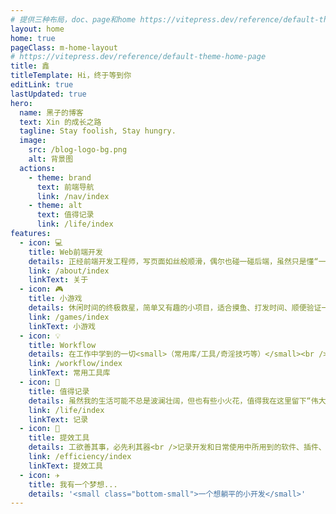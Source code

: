 ```yaml
---
# 提供三种布局，doc、page和home https://vitepress.dev/reference/default-theme-layout
layout: home
home: true
pageClass: m-home-layout
# https://vitepress.dev/reference/default-theme-home-page
title: 鑫
titleTemplate: Hi，终于等到你
editLink: true
lastUpdated: true
hero:
  name: 黑子的博客
  text: Xin 的成长之路
  tagline: Stay foolish, Stay hungry.
  image:
    src: /blog-logo-bg.png
    alt: 背景图
  actions:
    - theme: brand
      text: 前端导航
      link: /nav/index
    - theme: alt
      text: 值得记录
      link: /life/index
features:
  - icon: 💻
    title: Web前端开发
    details: 正经前端开发工程师，写页面如丝般顺滑，偶尔也碰一碰后端，虽然只是懂“一丢丢”。
    link: /about/index
    linkText: 关于
  - icon: 🎮
    title: 小游戏
    details: 休闲时间的终极救星，简单又有趣的小项目，适合摸鱼、打发时间、顺便验证一下我高超的开发技术！
    link: /games/index
    linkText: 小游戏
  - icon: 💡
    title: Workflow
    details: 在工作中学到的一切<small>（常用库/工具/奇淫技巧等）</small><br />配合 CV 大法来更好的摸鱼
    link: /workflow/index
    linkText: 常用工具库
  - icon: 🎇
    title: 值得记录
    details: 虽然我的生活可能不总是波澜壮阔，但也有些小火花，值得我在这里留下“伟大”的足迹！
    link: /life/index
    linkText: 记录
  - icon: 🧰
    title: 提效工具
    details: 工欲善其事，必先利其器<br />记录开发和日常使用中所用到的软件、插件、扩展等
    link: /efficiency/index
    linkText: 提效工具
  - icon: ✈️
    title: 我有一个梦想...
    details: '<small class="bottom-small">一个想躺平的小开发</small>'
---
```


<script setup>
import MFriends from './home/MFriends.vue'
</script>

<ClientOnly>
  <MFriends/> 
</ClientOnly>

<style>
  /*爱的魔力转圈圈*/
.m-home-layout .image-src:hover {
  transform: translate(-50%, -50%) rotate(666turn);
  transition: transform 59s 1s cubic-bezier(0.3, 0, 0.8, 1);
}
.m-home-layout .image-src{
  border-radius: 50%;
}
.m-home-layout .details small {
  opacity: 0.8;
}

.m-home-layout .bottom-small {
  display: block;
  margin-top: 2em;
  text-align: right;
}
</style>
